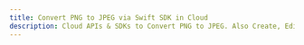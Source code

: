 ---title: Convert PNG to JPEG via Swift SDK in Clouddescription: Cloud APIs & SDKs to Convert PNG to JPEG. Also Create, Edit & Render Microsoft Word & OpenOffice documents in the Cloud.---